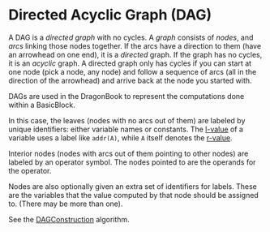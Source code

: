 # Directed Acyclic Graph (DAG) #

A DAG is a _directed graph_ with no cycles.  A _graph_ consists of _nodes_, and _arcs_ linking those nodes together.  If the arcs have a direction to them (have an arrowhead on one end), it is a _directed_ graph.  If the graph has no cycles, it is an _acyclic_ graph.  A directed graph only has cycles if you can start at one node (pick a node, any node) and follow a sequence of arcs (all in the direction of the arrowhead) and arrive back at the node you started with.

DAGs are used in the DragonBook to represent the computations done within a BasicBlock.

In this case, the leaves (nodes with no arcs out of them) are labeled by unique identifiers: either variable names or constants.  The [l-value](LValue.md) of a variable uses a label like `addr(A)`, while `A` itself denotes the [r-value](RValue.md).

Interior nodes (nodes with arcs out of them pointing to other nodes) are labeled by an operator symbol.  The nodes pointed to are the operands for the operator.

Nodes are also optionally given an extra set of identifiers for labels.  These are the variables that the value computed by that node should be assigned to.  (There may be more than one).

See the [DAGConstruction](DAGConstruction.md) algorithm.